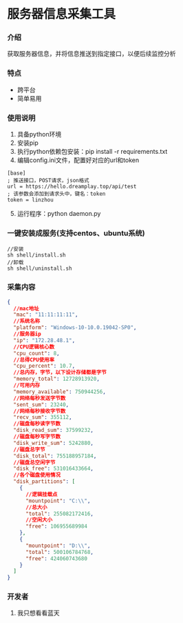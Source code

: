 # 服务器信息采集工具

### 介绍

获取服务器信息，并将信息推送到指定接口，以便后续监控分析

### 特点

- 跨平台
- 简单易用

### 使用说明

1. 具备python环境
2. 安装pip
3. 执行python依赖包安装：pip install -r requirements.txt
4. 编辑config.ini文件，配置好对应的url和token

```
[base]
; 推送接口，POST请求，json格式
url = https://hello.dreamplay.top/api/test
; 该参数会添加到请求头中，键名：token
token = linzhou
```

5. 运行程序：python daemon.py

### 一键安装成服务(支持centos、ubuntu系统)

```
//安装
sh shell/install.sh
//卸载
sh shell/uninstall.sh
```

### 采集内容

```json
{
  //mac地址
  "mac": "11:11:11:11",
  //系统名称
  "platform": "Windows-10-10.0.19042-SP0",
  //服务器ip
  "ip": "172.28.48.1",
  //CPU逻辑核心数
  "cpu_count": 8,
  //总得CPU使用率
  "cpu_percent": 10.7,
  //总内存，字节，以下设计存储都是字节
  "memory_total": 12728913920,
  //可用内存
  "memory_available": 750944256,
  //网络每秒发送字节数
  "sent_sum": 23240,
  //网络每秒接收字节数
  "recv_sum": 355112,
  //磁盘每秒读字节数
  "disk_read_sum": 37599232,
  //磁盘每秒写字节数
  "disk_write_sum": 5242880,
  //磁盘总字节
  "disk_total": 755188957184,
  //磁盘总空闲字节
  "disk_free": 531016433664,
  //各个磁盘使用情况
  "disk_partitions": [
    {
      //逻辑挂载点
      "mountpoint": "C:\\",
      //总大小
      "total": 255082172416,
      //空闲大小
      "free": 106955689984
    },
    {
      "mountpoint": "D:\\",
      "total": 500106784768,
      "free": 424060743680
    }
  ]
}
```

### 开发者

1. 我只想看看蓝天
